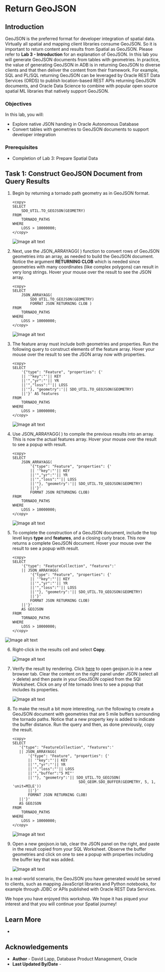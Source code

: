 # Return GeoJSON


## Introduction

GeoJSON is the preferred format for developer integration of spatial data. Virtually all spatial and mapping client libraries consume GeoJSON. So it is important to return content and results from Spatial as GeoJSON. Please refer to **Lab 3 - Introduction** for an explanation of GeoJSON. In this lab you will generate GeoJSON documents from tables with geometries. In practice, the value of generating GeoJSON in ADB is in returning GeoJSON to diverse clients and that then deliver the content from their framework. For example, SQL and PL/SQL returning GeoJSON can be leveraged by Oracle REST Data Services (ORDS) to publish location-based REST APIs returning GeoJSON documents, and Oracle Data Science to combine with popular open source spatial ML libraries that natively support GeoJSON.


### Objectives

In this lab, you will:
*  Explore native JSON handing in Oracle Autonomous Database
*  Convert tables with geometries to GeoJSON documents to support developer integration


### Prerequisites

* Completion of Lab 3: Prepare Spatial Data

## Task 1: Construct GeoJSON Document from Query Results

1. Begin by returning a tornado path geometry as in GeoJSON format.

      ```
      <copy> 
      SELECT
          SDO_UTIL.TO_GEOJSON(GEOMETRY)
      FROM
          TORNADO_PATHS
      WHERE
          LOSS > 10000000;
      </copy>
      ```

      ![Image alt text](images/return-geojson-01.png)

2. Next, use the JSON_ARRAYAGG( ) function to convert rows of GeoJSON geometries into an array, as needed to build the GeoJSON document. Notice the argument **RETURNING CLOB** which is needed since geometries with many coordinates (like complex polygons) can result in very long strings. Hover your mouse over the result to see the JSON array.

      ```
      <copy> 
      SELECT
          JSON_ARRAYAGG(
              SDO_UTIL.TO_GEOJSON(GEOMETRY) 
              FORMAT JSON RETURNING CLOB )
      FROM
          TORNADO_PATHS
      WHERE
          LOSS > 10000000;
      </copy>
      ```

      ![Image alt text](images/return-geojson-02.png)

3. The feature array must include both geometries and properties. Run the following query to construct elements of the feature array. Hover your mouse over the result to see the JSON array now with properties.


      ```
      <copy> 
      SELECT
          '{"type": "Feature", "properties": {'
          || '"key":"'|| KEY
          ||'","yr":"'|| YR
          ||'","loss":"'|| LOSS
          ||'"}, "geometry":'|| SDO_UTIL.TO_GEOJSON(GEOMETRY)
          ||'}' AS features
      FROM
          TORNADO_PATHS
      WHERE
          LOSS > 10000000;
      </copy>
      ```

      ![Image alt text](images/return-geojson-03.png)

4.  Use JSON_ARRAYAGG( ) to compile the previous results into an array. This is now the actual features array. Hover your mouse over the result to see a popup with result.

    ```
    <copy> 
    SELECT
        JSON_ARRAYAGG( 
            '{"type": "Feature", "properties": {'
            || '"key":"'|| KEY
            ||'","yr":"'|| YR
            ||'","loss":"'|| LOSS
            ||'"}, "geometry":'|| SDO_UTIL.TO_GEOJSON(GEOMETRY)
            ||'}' 
            FORMAT JSON RETURNING CLOB)   
    FROM
        TORNADO_PATHS
    WHERE
        LOSS > 10000000;
    </copy>
    ```

    ![Image alt text](images/return-geojson-04.png)


5.  To complete the construction of a GeoJSON document, include the top level keys **type** and **features**, and a closing curly brace. This now returns a complete GeoJSON document. Hover your mouse over the result to see a popup with result.

    ```
    <copy> 
    SELECT
        '{"type": "FeatureCollection", "features":'
        || JSON_ARRAYAGG( 
            '{"type": "Feature", "properties": {'
            || '"key":"'|| KEY
            ||'","yr":"'|| YR
            ||'","loss":"'|| LOSS
            ||'"}, "geometry":'|| SDO_UTIL.TO_GEOJSON(GEOMETRY)
            ||'}' 
            FORMAT JSON RETURNING CLOB) 
        ||'}'
        AS GEOJSON
    FROM
        TORNADO_PATHS
    WHERE
        LOSS > 10000000;
    </copy>
    ```

  ![Image alt text](images/return-geojson-05.png)

 6. Right-click in the results cell and select **Copy**.

      ![Image alt text](images/return-geojson-06.png)

 7. Verify the result by rendering. Click [here](http://geojson.io) to open geojson.io in a new browser tab. Clear the content on the right panel under JSON (select all > delete) and then paste in your GeoJSON copied from the SQl Worksheet. Click on any of hte tornado lines to see a popup that includes its properties.

       ![Image alt text](images/return-geojson-07.png)

 8. To make the result a bit more interesting, run the following to create a GeoJSON document with geometries that are 5 mile buffers surrounding the tornado paths.  Notice that a new property key is added to indicate the buffer distance. Run the query and then, as done previously, copy the result.

       ```
       <copy> 
       SELECT
          '{"type": "FeatureCollection", "features":'
          || JSON_ARRAYAGG( 
              '{"type": "Feature", "properties": {'
              || '"key":"'|| KEY
              ||'","yr":"'|| YR
              ||'","loss":"'|| LOSS
              ||'","buffer":"5 MI"'
              ||'"}, "geometry":'|| SDO_UTIL.TO_GEOJSON(
                                     SDO_GEOM.SDO_BUFFER(GEOMETRY, 5, 1, 'unit=MILE'))
              ||'}' 
              FORMAT JSON RETURNING CLOB)   
          ||'}'
          AS GEOJSON
       FROM
           TORNADO_PATHS
       WHERE
           LOSS > 10000000;
       </copy>
       ```

       ![Image alt text](images/return-geojson-08.png)

9. Open a new geojson.io tab, clear the JSON panel on the right, and paste in the result copied from your SQL Worksheet. Observe the buffer geometries and click on one to see a popup with properties including the buffer key that was added.

      ![Image alt text](images/return-geojson-09.png)


  In a real-world scenario, the GeoJSON you have generated would be served to clients, such as mapping JavaScript libraries and Python notebooks, for example through JDBC or APIs published with Oracle REST Data Services.


We hope you have enjoyed this workshop. We hope it has piqued your interest and that you will continue your Spatial journey!

## Learn More

* 


## Acknowledgements

* **Author** - David Lapp, Database Product Management, Oracle
* **Last Updated By/Date** - 